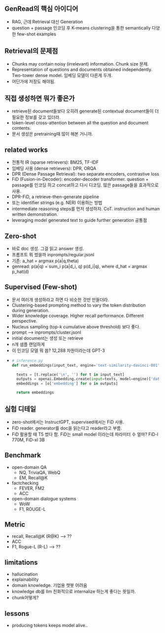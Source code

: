 ## GenRead의 핵심 아이디어
- RAG, 근데 Retrieval 대신 Generation
- question + passage 인코딩 후 K-means clustering을 통한 semantically 다양한 few-shot examples

## Retrieval의 문제점
- Chunks may contain noisy (irrelevant) information. Chunk size 문제.
- Representation of questions and documents obtained independently. Two-tower dense model. 임베딩 모델이 다른게 두개. 
- 어딘가에 저장도 해야됨.

## 직접 생성하면 뭐가 좋은가
- retrieve된 document들보다 오히려 generate된 contextual document들이 더 필요한 정보를 갖고 있더라.
- token-level cross-attention between all the question and document contents.
- 문서 생성은 pretraining때 많이 해본 거니까.

## related works
- 전통적 IR (sparse retrievers): BM25, TF-IDF
- 임베딩 사용 (dense retrievers): DPR, ORQA
- DPR (Dense Passage Retrieval): two separate encoders, contrastive loss
- FiD (Fusion-in-Decoder): encoder-decoder transformer. question + passage를 인코딩 하고 concat하고 다시 디코딩. 많은 passage들을 효과적으로 사용.
- DPR-FiD, a retrieve-then-generate pipeline
- 또는 identifier strings (e.g. NER) 이용하는 방법
- intermediate reasoning steps를 먼저 생성하자. CoT. instruction and human written demonstration.
- leveraging model generated text to guide further generation 공통점

## Zero-shot
- 바로 doc 생성. 그걸 읽고 answer 생성.
- 프롬프트 뭐 썼을까 inprompts/regular.jsonl
- 기존: a_hat = argmax p(a|q,theta)
- genread: p(a|q) = sum_i p(a|d_i, q) p(d_i|q), where d_hat = argmax p_hat(d)

## Supervised (Few-shot)
- 문서 여러개 생성하라고 하면 다 비슷한 것만 만들더라.
- Clustering-based prompting method to vary the token distribution during generation.
- Wider knowledge coverage. Higher recall performance. Different perspective.
- Nucleus sampling (top-k cumulative above threshold) 보다 좋다.
- prompt --> inprompts/cluster.jsonl
- initial document는 생성 또는 retrieve
- n개 샘플 랜덤하게
- 이 인코딩 모델 뭐 씀? 12,288 차원이라는데 GPT-3
- ```python
  # inference.py
  def run_embeddings(input_text, engine='text-similarity-davinci-001'):
    
    texts = [t.replace('\n', '') for t in input_text]
    outputs = openai.Embedding.create(input=texts, model=engine)['data']
    embeddings = [o['embedding'] for o in outputs]

    return embeddings
  ```

## 실험 디테일
- zero-shot에서는 InstructGPT, supervised에서는 FiD 사용.
- FiD reader. generator를 doc을 읽는다고 reader라고 부름.
- FiD 활용할 때 T5 썼다 함. FiD는 small model 이라는데 파라미터 수 얼마? FiD-l 770M, FiD-xl 3B

## Benchmark
- open-domain QA
  - NQ, TriviaQA, WebQ
  - EM, Recall@K
- factchecking
  - FEVER, FM2
  - ACC
- open-domain dialogue systems
  - WoW
  - F1, ROUGE-L

## Metric
- recall, Recall@K (R@K) --> ??
- ACC
- F1, Rogue-L (R-L) --> ??

## limitations
- hallucination
- explainability
- domain knowledge. 기업용 챗봇 어려움
- knowledge db를 llm 친화적으로 internalize 하는게 좋다는 뜻일까.
- chunk어떻게?

## lessons
- producing tokens keeps model alive..
